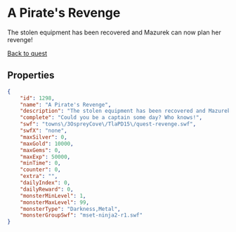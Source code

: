 # A Pirate's Revenge

The stolen equipment has been recovered and Mazurek can now plan her revenge!

[Back to quest](../quests.md)

## Properties

```json
{
    "id": 1298,
    "name": "A Pirate's Revenge",
    "description": "The stolen equipment has been recovered and Mazurek can now plan her revenge!",
    "complete": "Could you be a captain some day? Who knows!",
    "swf": "towns\/3OspreyCove\/TlaPD15\/quest-revenge.swf",
    "swfX": "none",
    "maxSilver": 0,
    "maxGold": 10000,
    "maxGems": 0,
    "maxExp": 50000,
    "minTime": 0,
    "counter": 0,
    "extra": "",
    "dailyIndex": 0,
    "dailyReward": 0,
    "monsterMinLevel": 1,
    "monsterMaxLevel": 99,
    "monsterType": "Darkness,Metal",
    "monsterGroupSwf": "mset-ninja2-r1.swf"
}
```


